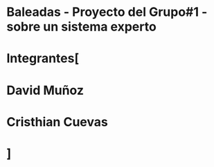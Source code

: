 # Baleadas - Proyecto del Grupo#1 - sobre un sistema experto
# Integrantes[
#    David Muñoz
#    Cristhian Cuevas
# ]